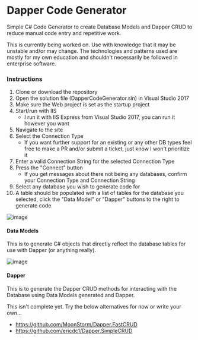 # Dapper Code Generator
Simple C# Code Generator to create Database Models and Dapper CRUD to reduce manual code entry and repetitive work.

This is currently being worked on. Use with knowledge that it may be unstable and/or may change. The technologies and patterns used are mostly for my own education and shouldn't necessarily be followed in enterprise software.

### Instructions
1. Clone or download the repository
2. Open the solution file (DapperCodeGenerator.sln) in Visual Studio 2017
3. Make sure the Web project is set as the startup project
4. Start/run with IIS
    * I run it with IIS Express from Visual Studio 2017, you can run it however you want
5. Navigate to the site
6. Select the Connection Type
    * If you want further support for an existing or any other DB types feel free to make a PR and/or submit a ticket, just know I won't prioritize it
7. Enter a valid Connection String for the selected Connection Type
8. Press the "Connect" button
    * If you get messages about there not being any databases, confirm your Connection Type and Connection String
9. Select any database you wish to generate code for
10. A table should be populated with a list of tables for the database you selected, click the "Data Model" or "Dapper" buttons to the right to generate code

![image](https://user-images.githubusercontent.com/9127996/34977996-fb4a9776-fa59-11e7-8978-229aea9b1ef7.png)

#### Data Models
This is to generate C# objects that directly reflect the database tables for use with Dapper (or anything really).

![image](https://user-images.githubusercontent.com/9127996/34978041-2c01d460-fa5a-11e7-9ccb-285736b38cf9.png)

#### Dapper
This is to generate the Dapper CRUD methods for interacting with the Database using Data Models generated and Dapper.

This isn't complete yet. Try the below alternatives for now or write your own...
* https://github.com/MoonStorm/Dapper.FastCRUD
* https://github.com/ericdc1/Dapper.SimpleCRUD
